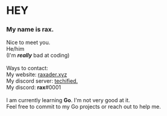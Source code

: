 # HEY
### My name is rax.
Nice to meet you. 
<br>
He/him
<br>
(I'm ***really*** bad at coding)
<br>
<br>
Ways to contact: 
<br>
My website: [raxader.xyz](http://raxader.xyz "secret message: I hate you")
<br>
My discord server: [techified.](https://discord.gg/qsFdvFUMeY "this is a great server")
<br>
My discord: **rax**#0001
<br>
<br>
I am currently learning **Go**. I'm not very good at it. 
<br>
Feel free to commit to my Go projects or reach out to help me.
